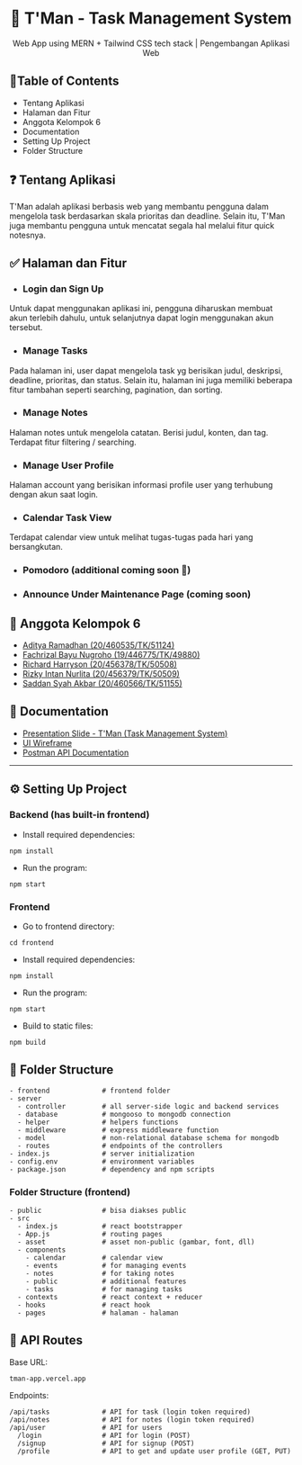 <h1 align="center">
  📝 T'Man - Task Management System
</h1>
<p align="center">Web App using MERN + Tailwind CSS tech stack | Pengembangan Aplikasi Web</p>

## 📃Table of Contents
- Tentang Aplikasi
- Halaman dan Fitur
- Anggota Kelompok 6
- Documentation 
- Setting Up Project
- Folder Structure


## ❓ Tentang Aplikasi
T'Man adalah aplikasi berbasis web yang membantu pengguna dalam mengelola task berdasarkan skala prioritas dan deadline. Selain itu, T'Man juga membantu pengguna untuk mencatat segala hal melalui fitur quick notesnya.

## ✅ Halaman dan Fitur
- ### Login dan Sign Up<br>
Untuk dapat menggunakan aplikasi ini, pengguna diharuskan membuat akun terlebih dahulu, untuk selanjutnya dapat login menggunakan akun tersebut.<br>
- ### Manage Tasks<br>
Pada halaman ini, user dapat mengelola task yg berisikan judul, deskripsi, deadline, prioritas, dan status. Selain itu, halaman ini juga memiliki beberapa fitur tambahan seperti searching, pagination, dan sorting.<br>
- ### Manage Notes<br>
Halaman notes untuk mengelola catatan. Berisi judul, konten, dan tag. Terdapat fitur filtering / searching.<br>
- ### Manage User Profile<br>
Halaman account yang berisikan informasi profile user yang terhubung dengan akun saat login.<br>
- ### Calendar Task View<br>
Terdapat calendar view untuk melihat tugas-tugas pada hari yang bersangkutan.<br>
- ### Pomodoro (additional coming soon 🚧)
- ### Announce Under Maintenance Page (coming soon)

## 👥 Anggota Kelompok 6
- [Aditya Ramadhan (20/460535/TK/51124)](https://www.github.com/adityar22)
- [Fachrizal Bayu Nugroho (19/446775/TK/49880)](https://github.com/fachrizalbayunugroho)
- [Richard Harryson (20/456378/TK/50508)](https://www.github.com/RichardC0de)
- [Rizky Intan Nurlita (20/456379/TK/50509)](https://www.github.com/rizkyintan)
- [Saddan Syah Akbar (20/460566/TK/51155)](https://www.github.com/saddansyah)

## 💾 Documentation
- [Presentation Slide - T'Man (Task Management System)](https://www.canva.com/design/DAFSMW6FTNQ/1u5KgZ6RQxInhRnGJ9Pazw/view?utm_content=DAFSMW6FTNQ&utm_campaign=designshare&utm_medium=link&utm_source=publishsharelink)
- [UI Wireframe](https://www.figma.com/file/p4vjT4oBKqxJkXcNWI9Z7r/PAW-6-UI%2FUX?node-id=0%3A1)
- [Postman API Documentation](https://documenter.getpostman.com/view/24472733/2s8YzRz3jc)

<hr/>

## ⚙ Setting Up Project
### Backend (has built-in frontend)
- Install required dependencies:
```````````
npm install
```````````
- Run the program:
```````````
npm start
```````````
### Frontend
- Go to frontend directory:
``````````
cd frontend
``````````
- Install required dependencies:
```````````
npm install
```````````
- Run the program:
```````````
npm start
```````````
- Build to static files:
``````````
npm build
``````````

## 📁 Folder Structure
```
- frontend             # frontend folder
- server
  - controller         # all server-side logic and backend services
  - database           # mongooso to mongodb connection 
  - helper             # helpers functions
  - middleware         # express middleware function
  - model              # non-relational database schema for mongodb
  - routes             # endpoints of the controllers
- index.js             # server initialization
- config.env           # environment variables
- package.json         # dependency and npm scripts
```
### Folder Structure (frontend)
``````````
- public               # bisa diakses public
- src
  - index.js           # react bootstrapper
  - App.js             # routing pages
  - asset              # asset non-public (gambar, font, dll)
  - components
    - calendar         # calendar view
    - events           # for managing events
    - notes            # for taking notes
    - public           # additional features
    - tasks            # for managing tasks
  - contexts           # react context + reducer
  - hooks              # react hook 
  - pages              # halaman - halaman
``````````
## 📍 API Routes
Base URL:
```
tman-app.vercel.app
```
Endpoints:
```
/api/tasks             # API for task (login token required)
/api/notes             # API for notes (login token required)
/api/user              # API for users 
  /login               # API for login (POST)
  /signup              # API for signup (POST)
  /profile             # API to get and update user profile (GET, PUT)
```
<br>
